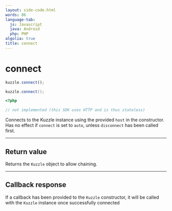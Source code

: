 ```yaml
---
layout: side-code.html
words: 86
language-tab:
  js: Javascript
  java: Android
  php: PHP
algolia: true
title: connect
---
```


# connect

```js
kuzzle.connect();
```

```java
kuzzle.connect();
```

```php
<?php

// not implemented (this SDK uses HTTP and is thus stateless)
```

Connects to the Kuzzle instance using the provided `host` in the constructor.
Has no effect if ``connect`` is set to ``auto``, unless ``disconnect`` has been called first.

---

## Return value

Returns the `Kuzzle` object to allow chaining.

---

## Callback response

If a callback has been provided to the `Kuzzle` constructor, it will be called with the `Kuzzle` instance once successfully connected
